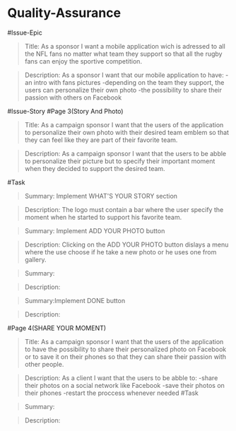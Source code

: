 # Quality-Assurance

#Issue-Epic

> Title: 
  As a sponsor I want a mobile application wich is adressed to all the NFL fans no matter what team they support so that 
all the rugby fans can enjoy the sportive competition.

> Description:
  As a sponsor I want that our mobile application to have:
    -an intro with fans pictures
    -depending on the team they support, the users can personalize their own photo
    -the possibility to share their passion with others on Facebook 
    
    
 
 #Issue-Story
 #Page 3(Story And Photo)
 > Title: As a campaign sponsor I want that the users of the application to personalize their own photo with their desired 
 team emblem so that they can feel like they are part of their favorite team.
 
 > Description: As a campaign sponsor I want that the users to be abble to personalize their picture but to specify their 
 important moment when they decided to support the desired team.
 
 #Task
 
 >Summary: Implement WHAT'S YOUR STORY section
 
 >Description: The logo must contain a bar where the user specify the moment when he started to support his favorite team.
 
 
 
 >Summary: Implement ADD YOUR PHOTO button 
 
 >Description: Clicking on the ADD YOUR PHOTO button dislays a menu where the use choose if he take a new photo or he uses 
 one from gallery.
 
 >Summary:
 
 >Description:
 
 
 >Summary:Implement DONE button
 
 >Description:
 
 
 #Page 4(SHARE YOUR MOMENT)
 >Title: As a campaign sponsor I want that the users of the application to have the possibility to share their personalized 
 photo on Facebook or to save it on their phones so that they can share their passion with other people.

 
 >Description: As a client I want that the users to be abble to:
                -share their photos on a social network like Facebook
                -save their photos on their phones
                -restart the proccess whenever needed
  #Task
  
  >Summary:
  
  >Description:
